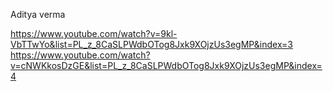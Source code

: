 Aditya verma

https://www.youtube.com/watch?v=9kl-VbTTwYo&list=PL_z_8CaSLPWdbOTog8Jxk9XOjzUs3egMP&index=3
https://www.youtube.com/watch?v=cNWKkosDzGE&list=PL_z_8CaSLPWdbOTog8Jxk9XOjzUs3egMP&index=4